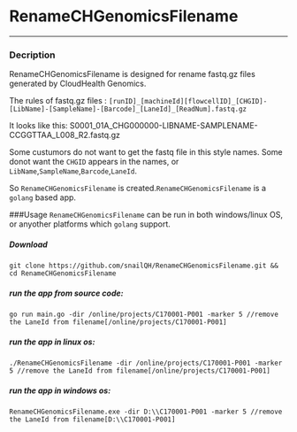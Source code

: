 # RenameCHGenomicsFilename

- - -
### Decription
RenameCHGenomicsFilename is designed for rename fastq.gz files generated by CloudHealth Genomics.

The rules of fastq.gz files :
`[runID]_[machineId][flowcellID]_[CHGID]-[LibName]-[SampleName]-[Barcode]_[LaneId]_[ReadNum].fastq.gz`

It looks like this: S0001_01A_CHG000000-LIBNAME-SAMPLENAME-CCGGTTAA_L008_R2.fastq.gz

Some custumors do not want to get the fastq file in this style names. Some donot want the `CHGID` appears in the names, or `LibName`,`SampleName`,`Barcode`,`LaneId`.

So `RenameCHGenomicsFilename` is created.`RenameCHGenomicsFilename` is a `golang` based app.


###Usage
`RenameCHGenomicsFilename` can be run in both windows/linux OS, or anyother platforms which `golang` support.

##### Download
```git clone https://github.com/snailQH/RenameCHGenomicsFilename.git && cd RenameCHGenomicsFilename```

##### run the app from source code:
<pre><code>go run main.go -dir /online/projects/C170001-P001 -marker 5 //remove the LaneId from filename[/online/projects/C170001-P001]
</code></pre>

##### run the app in linux os:
<pre><code>./RenameCHGenomicsFilename -dir /online/projects/C170001-P001 -marker 5 //remove the LaneId from filename[/online/projects/C170001-P001]
</code></pre>

##### run the app in windows os:
<pre><code>RenameCHGenomicsFilename.exe -dir D:\\C170001-P001 -marker 5 //remove the LaneId from filename[D:\\C170001-P001]
</code></pre>

